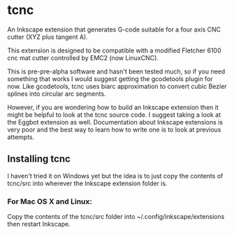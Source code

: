 tcnc
====

An Inkscape extension that generates G-code suitable for a four axis CNC cutter (XYZ plus tangent A).

This extension is designed to be compatible with a modified Fletcher 6100 cnc mat cutter
controlled by EMC2 (now LinuxCNC).

This is pre-pre-alpha software and hasn't been tested much, so if you need something
that works I would suggest getting the gcodetools plugin for now. Like gcodetools,
tcnc uses biarc approximation to convert cubic Bezier splines into circular arc segments.

However, if you are wondering how to build an Inkscape extension then it might
be helpful to look at the tcnc source code. I suggest taking a look at the Eggbot
extension as well. Documentation about Inkscape extensions is very poor
and the best way to learn how to write one is to look at previous attempts.

Installing tcnc
---------------

I haven't tried it on Windows yet but the idea is to just copy the contents of tcnc/src into
wherever the Inkscape extension folder is.

### For Mac OS X and Linux:
Copy the contents of the tcnc/src folder into ~/.config/inkscape/extensions then
restart Inkscape.
